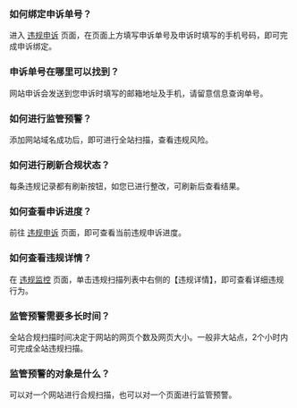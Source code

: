 ### 如何绑定申诉单号？

进入 [违规申诉](https://console.cloud.tencent.com/bma/complaint) 页面，在页面上方填写申诉单号及申诉时填写的手机号码，即可完成申诉绑定。

### 申诉单号在哪里可以找到？

网站申诉会发送到您申诉时填写的邮箱地址及手机，请留意信息查询单号。

### 如何进行监管预警？

添加网站域名成功后，即可进行全站扫描，查看违规风险。


### 如何进行刷新合规状态？

每条违规记录都有刷新按钮，如您已进行整改，可刷新后查看结果。

### 如何查看申诉进度？

前往 [违规申诉](https://console.cloud.tencent.com/bma/complaint) 页面，即可查看当前违规申诉进度。

### 如何查看违规详情？

在 [违规监控](https://console.cloud.tencent.com/bma/violation-list) 页面，单击违规扫描列表中右侧的【违规详情】，即可查看详细违规行为。

### 监管预警需要多长时间？
全站合规扫描时间决定于网站的网页个数及网页大小。一般非大站点，2个小时内可完成全站违规扫描。

### 监管预警的对象是什么？
可以对一个网站进行合规扫描，也可以对一个页面进行监管预警。

